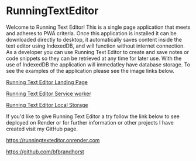 # RunningTextEditor

Welcome to Running Text Editor! This is a single page application that meets and adheres to PWA criteria. Once this application is installed it can be downloaded directly to desktop, it automatically saves content inside the text editor using IndexedDB, and will function without internet connection. As a developer you can use Running Text Editor to create and save notes or code snippets so they can be retrieved at any time for later use. With the use of IndexedDB the application will immedatley have database storage. To see the examples of the application please see the image links below.

[Running Text Editor Landing Page](./Assets/Screenshot_JATE_LandingPage.png)

[Running Text Editor Service worker](./Assets/Screenshot_JATE_Serviceworker.png)

[Running Text Editor Local Storage](./Assets/Screenshot_JATE_localstorage.png)

If you'd like to give Running Text Editor a try follow the link below to see deployed on Render or for further information or other projects I have created visit my GitHub page.

https://runningtexteditor.onrender.com

https://github.com/bfbrandhorst
